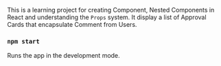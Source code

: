 This is a learning project for creating Component, Nested Components in React and understanding the `Props` system.
It display a list of Approval Cards that encapsulate Comment from Users.

### `npm start`

Runs the app in the development mode.<br>
